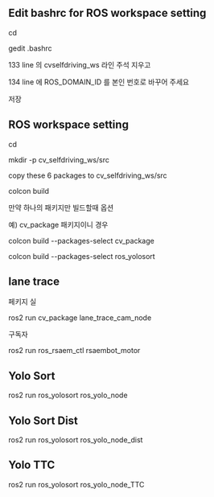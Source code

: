 ## Edit bashrc for ROS workspace setting 

cd

gedit .bashrc

133 line 의 cvselfdriving_ws 라인 주석 지우고

134 line 에 ROS_DOMAIN_ID 를 본인 번호로 바꾸어 주세요

저장

## ROS workspace setting 

cd

mkdir -p cv_selfdriving_ws/src

copy these 6 packages to cv_selfdriving_ws/src

colcon build

만약 하나의 패키지만 빌드할때 옵션

예) cv_package 패키지이니 경우

colcon build --packages-select cv_package

colcon build --packages-select ros_yolosort

## lane trace

페키지 실

ros2 run cv_package lane_trace_cam_node

구독자 

ros2 run ros_rsaem_ctl rsaembot_motor

## Yolo Sort

ros2 run ros_yolosort ros_yolo_node

## Yolo Sort Dist

ros2 run ros_yolosort ros_yolo_node_dist

## Yolo TTC

ros2 run ros_yolosort ros_yolo_node_TTC






